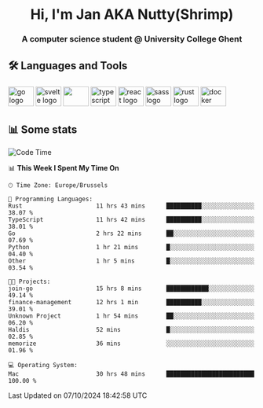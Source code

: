 <h1 align="center">Hi, I'm Jan AKA Nutty(Shrimp)</h1>
<h3 align="center">A computer science student @ University College Ghent</h3>

<h2 align="left">🛠️ Languages and Tools</h2>

###

<div align="left">
  <img src="https://cdn.jsdelivr.net/gh/devicons/devicon/icons/go/go-original.svg" height="40" width="52" alt="go logo"  />
  <img src="https://cdn.jsdelivr.net/gh/devicons/devicon@latest/icons/svelte/svelte-original.svg"  height="40" width="52" alt="svelte logo" />
  <img src="https://cdn.jsdelivr.net/gh/devicons/devicon@latest/icons/tailwindcss/tailwindcss-original.svg" height="40" width="52" />
  <img src="https://cdn.jsdelivr.net/gh/devicons/devicon/icons/typescript/typescript-original.svg" height="40" width="52" alt="typescript logo"  />
  <img src="https://cdn.jsdelivr.net/gh/devicons/devicon/icons/react/react-original.svg" height="40" width="52" alt="react logo"  />
  <img src="https://cdn.jsdelivr.net/gh/devicons/devicon/icons/sass/sass-original.svg" height="40" width="52" alt="sass logo"  />
  <img src="https://cdn.jsdelivr.net/gh/devicons/devicon@latest/icons/rust/rust-original.svg" height="40" width="52" alt="rust logo" />
  <img src="https://cdn.jsdelivr.net/gh/devicons/devicon/icons/docker/docker-original.svg" height="40" width="52" alt="docker logo"  />
</div>

<h2>📊 Some stats</h2>

<!--START_SECTION:waka-->
![Code Time](http://img.shields.io/badge/Code%20Time-5%2C092%20hrs%2020%20mins-blue)

📊 **This Week I Spent My Time On** 

```text
🕑︎ Time Zone: Europe/Brussels

💬 Programming Languages: 
Rust                     11 hrs 43 mins      ██████████░░░░░░░░░░░░░░░   38.07 % 
TypeScript               11 hrs 42 mins      ██████████░░░░░░░░░░░░░░░   38.01 % 
Go                       2 hrs 22 mins       ██░░░░░░░░░░░░░░░░░░░░░░░   07.69 % 
Python                   1 hr 21 mins        █░░░░░░░░░░░░░░░░░░░░░░░░   04.40 % 
Other                    1 hr 5 mins         █░░░░░░░░░░░░░░░░░░░░░░░░   03.54 % 

🐱‍💻 Projects: 
join-go                  15 hrs 8 mins       ████████████░░░░░░░░░░░░░   49.14 % 
finance-management       12 hrs 1 min        ██████████░░░░░░░░░░░░░░░   39.01 % 
Unknown Project          1 hr 54 mins        ██░░░░░░░░░░░░░░░░░░░░░░░   06.20 % 
Haldis                   52 mins             █░░░░░░░░░░░░░░░░░░░░░░░░   02.85 % 
memorize                 36 mins             ░░░░░░░░░░░░░░░░░░░░░░░░░   01.96 % 

💻 Operating System: 
Mac                      30 hrs 48 mins      █████████████████████████   100.00 % 
```


 Last Updated on 07/10/2024 18:42:58 UTC
<!--END_SECTION:waka-->

